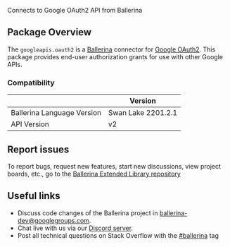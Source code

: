 Connects to Google OAuth2 API from Ballerina

## Package Overview
The `googleapis.oauth2` is a [Ballerina](https://ballerina.io/) connector for [Google OAuth2](https://developers.google.com/identity/protocols/oauth2/).
This package provides end-user authorization grants for use with other Google APIs.

### Compatibility
|                               | Version               |
|-------------------------------|-----------------------|
| Ballerina Language Version    | Swan Lake 2201.2.1      |
| API Version                   | v2                    |

## Report issues
To report bugs, request new features, start new discussions, view project boards, etc., go to the [Ballerina Extended Library repository](https://github.com/ballerina-platform/ballerina-extended-library)

## Useful links
- Discuss code changes of the Ballerina project in [ballerina-dev@googlegroups.com](mailto:ballerina-dev@googlegroups.com).
- Chat live with us via our [Discord server](https://discord.gg/ballerinalang).
- Post all technical questions on Stack Overflow with the [#ballerina](https://stackoverflow.com/questions/tagged/ballerina) tag
